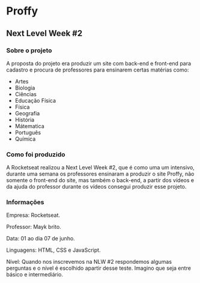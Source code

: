 # Proffy
## Next Level Week #2

### Sobre o projeto
A proposta do projeto era produzir um site com back-end e front-end para cadastro e procura de professores para ensinarem certas matérias como:
- Artes
- Biologia
- Ciências
- Educação Física
- Física
- Geografia
- História
- Mátematica
- Português
- Química

### Como foi produzido

A Rocketseat realizou a Next Level Week #2, que é como uma um intensivo, durante uma semana os professores ensinaram a produzir o site Proffy, não somente o front-end do site, mas também o back-end, a partir dos vídeos e da ajuda do professor durante os vídeos consegui produzir esse projeto.

### Informações

Empresa: Rocketseat.

Professor: Mayk brito. 

Data: 01 ao dia 07 de junho. 

Linguagens: HTML, CSS e JavaScript. 

Nível: Quando nos inscrevemos na NLW #2 respondemos algumas perguntas e o nível é escolhido apartir desse teste. Imagino que seja entre básico e intermediário.
